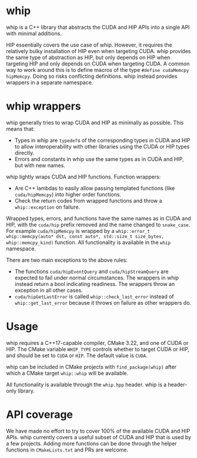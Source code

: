 # whip

whip is a C++ library that abstracts the CUDA and HIP APIs into a single API
with minimal additions.

HIP essentially covers the use case of whip. However, it requires the relatively
bulky installation of HIP even when targeting CUDA. whip provides the same type
of abstraction as HIP, but only depends on HIP when targeting HIP and only
depends on CUDA when targeting CUDA. A common way to work around this is to
define macros of the type `#define cudaMemcpy hipMemcpy`. Doing so risks
conflicting definitions. whip instead provides wrappers in a separate namespace.

# whip wrappers

whip generally tries to wrap CUDA and HIP as minimally as possible. This means
that:

- Types in whip are `typedef`s of the corresponding types in CUDA and HIP to
  allow interoperability with other libraries using the CUDA or HIP types
  directly.
- Errors and constants in whip use the same types as in CUDA and HIP, but with
  new names.

whip lightly wraps CUDA and HIP functions. Function wrappers:

- Are C++ lambdas to easily allow passing templated functions (like
  `cuda/hipMemcpy`) into higher order functions.
- Check the return codes from wrapped functions and throw a `whip::exception` on
  failure.

Wrapped types, errors, and functions have the same names as in CUDA and HIP,
with the `cuda/hip` prefix removed and the name changed to `snake_case`. For
example `cuda/hipMemcpy` is wrapped by a `whip::error_t whip::memcpy(auto* dst,
const auto*, std::size_t size_bytes, whip::memcpy_kind)` function. All
functionality is available in the `whip` namespace.

There are two main exceptions to the above rules:

- The functions `cuda/hipEventQuery` and `cuda/hipStreamQuery` are expected to
  fail under normal circumstances. The wrappers in whip instead return a bool
  indicating readiness. The wrappers throw an exception in all other cases.
- `cuda/hipGetLastError` is called `whip::check_last_error` instead of
  `whip::get_last_error` because it throws on failure as other wrappers do.
  
# Usage

whip requires a C++17-capable compiler, CMake 3.22, and one of CUDA or HIP. The
CMake variable `WHIP_TYPE` controls whether to target CUDA or HIP, and should be
set to `CUDA` or `HIP`.  The default value is `CUDA`.

whip can be included in CMake projects with `find_package(whip)` after which a
CMake target `whip::whip` will be available.

All functionality is available through the `whip.hpp` header. whip is a
header-only library.

# API coverage

We have made no effort to try to cover 100% of the available CUDA and HIP APIs.
whip currently covers a useful subset of CUDA and HIP that is used by a few
projects. Adding more functions can be done through the helper functions in
`CMakeLists.txt` and PRs are welcome.
